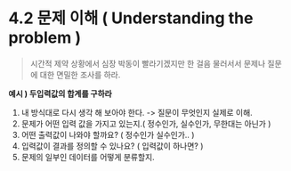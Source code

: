 # 4.2 문제 이해 ( Understanding the problem )

> 시간적 제약 상황에서 심장 박동이 빨라기겠지만 한 걸음 물러서서 문제나 질문에 대한 면밀한 조사를 하라.

__예시 ) 두입력값의 합계를 구하라__
1. 내 방식대로 다시 생각 해 보아야 한다. -> 질문이 무엇인지 실제로 이해.
2. 문제가 어떤 입력 값을 가지고 있는지.( 정수인가, 실수인가, 무한대는 아닌가 )
3. 어떤 출력값이 나와야 할까요?
 ( 정수인가 실수인가.. )
4. 입력값이 결과를 정의할 수 있나요? ( 입력값이 하나면? ) 
5. 문제의 일부인 데이터를 어떻게 분류할지.
